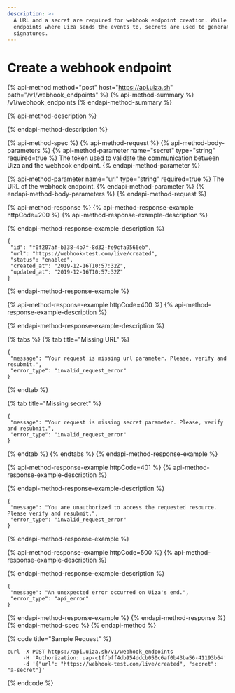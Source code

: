 ```yaml
---
description: >-
  A URL and a secret are required for webhook endpoint creation. While URLs are
  endpoints where Uiza sends the events to, secrets are used to generate webhook
  signatures.
---
```


# Create a webhook endpoint

{% api-method method="post" host="https://api.uiza.sh" path="/v1/webhook\_endpoints" %}
{% api-method-summary %}
/v1/webhook\_endpoints
{% endapi-method-summary %}

{% api-method-description %}

{% endapi-method-description %}

{% api-method-spec %}
{% api-method-request %}
{% api-method-body-parameters %}
{% api-method-parameter name="secret" type="string" required=true %}
The token used to validate the communication between Uiza and the webhook endpoint.
{% endapi-method-parameter %}

{% api-method-parameter name="url" type="string" required=true %}
The URL of the webhook endpoint.
{% endapi-method-parameter %}
{% endapi-method-body-parameters %}
{% endapi-method-request %}

{% api-method-response %}
{% api-method-response-example httpCode=200 %}
{% api-method-response-example-description %}

{% endapi-method-response-example-description %}

```
{
 "id": "f0f207af-b338-4b7f-8d32-fe9cfa9566eb",
 "url": "https://webhook-test.com/live/created",
 "status": "enabled",
 "created_at": "2019-12-16T10:57:32Z",
 "updated_at": "2019-12-16T10:57:32Z"
}
```
{% endapi-method-response-example %}

{% api-method-response-example httpCode=400 %}
{% api-method-response-example-description %}

{% endapi-method-response-example-description %}

{% tabs %}
{% tab title="Missing URL" %}
```
{
 "message": "Your request is missing url parameter. Please, verify and resubmit.",
 "error_type": "invalid_request_error"
}
```
{% endtab %}

{% tab title="Missing secret" %}
```
{
 "message": "Your request is missing secret parameter. Please, verify and resubmit.",
 "error_type": "invalid_request_error"
}
```
{% endtab %}
{% endtabs %}
{% endapi-method-response-example %}

{% api-method-response-example httpCode=401 %}
{% api-method-response-example-description %}

{% endapi-method-response-example-description %}

```
{
 "message": "You are unauthorized to access the requested resource. Please verify and resubmit.",
 "error_type": "invalid_request_error"
}
```
{% endapi-method-response-example %}

{% api-method-response-example httpCode=500 %}
{% api-method-response-example-description %}

{% endapi-method-response-example-description %}

```
{
 "message": "An unexpected error occurred on Uiza's end.",
 "error_type": "api_error"
}
```
{% endapi-method-response-example %}
{% endapi-method-response %}
{% endapi-method-spec %}
{% endapi-method %}

{% code title="Sample Request" %}
```text
curl -X POST https://api.uiza.sh/v1/webhook_endpoints
     -H 'Authorization: uap-c1ffbff4db954ddcb050c6af0b43ba56-41193b64'
     -d '{"url": "https://webhook-test.com/live/created", "secret": "a-secret"}'
```
{% endcode %}



